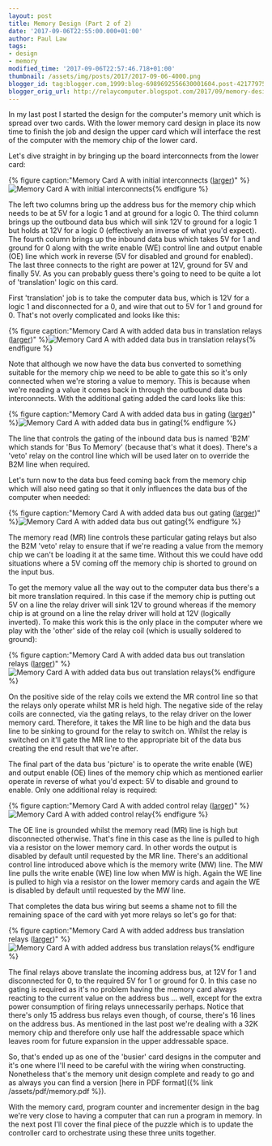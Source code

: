 ```yaml
---
layout: post
title: Memory Design (Part 2 of 2)
date: '2017-09-06T22:55:00.000+01:00'
author: Paul Law
tags:
- design
- memory
modified_time: '2017-09-06T22:57:46.718+01:00'
thumbnail: /assets/img/posts/2017/2017-09-06-4000.png
blogger_id: tag:blogger.com,1999:blog-6989692556630001604.post-4217797573368929075
blogger_orig_url: http://relaycomputer.blogspot.com/2017/09/memory-design-part-2-of-2.html
---
```


In my last post I started the design for the computer's memory unit 
which is spread over two cards. With the lower memory card design in place its 
now time to finish the job and design the upper card which will interface the 
rest of the computer with the memory chip of the lower card.

Let's 
dive straight in by bringing up the board interconnects from the lower 
card:

{% figure caption:"Memory Card A with initial interconnects ([larger](/assets/img/posts/2017/2017-09-06-1000.png))" %}![Memory Card A with initial interconnects](/assets/img/posts/2017/2017-09-06-0000.png){% endfigure %}

The 
left two columns bring up the address bus for the memory chip which needs to 
be at 5V for a logic 1 and at ground for a logic 0. The third column brings up 
the outbound data bus which will sink 12V to ground for a logic 1 but holds at 
12V for a logic 0 (effectively an inverse of what you'd expect). The fourth 
column brings up the inbound data bus which takes 5V for 1 and ground for 0 
along with the write enable (WE) control line and output enable (OE) line 
which work in reverse (5V for disabled and ground for enabled). The last three 
connects to the right are power at 12V, ground for 5V and finally 5V. As you 
can probably guess there's going to need to be quite a lot of 'translation' 
logic on this card.

First 'translation' job is to take the computer 
data bus, which is 12V for a logic 1 and disconnected for a 0, and wire that 
out to 5V for 1 and ground for 0. That's not overly complicated and looks like 
this:

{% figure caption:"Memory Card A with added data bus in translation relays ([larger](/assets/img/posts/2017/2017-09-06-1001.png))" %}![Memory Card A with added data bus in translation relays](/assets/img/posts/2017/2017-09-06-0001.png){% endfigure %}

Note that although we now have the data bus converted to something 
suitable for the memory chip we need to be able to gate this so it's only 
connected when we're storing a value to memory. This is because when we're 
reading a value it comes back in through the outbound data bus interconnects. 
With the additional gating added the card looks like this:

{% figure caption:"Memory Card A with added data bus in gating ([larger](/assets/img/posts/2017/2017-09-06-1002.png))" %}![Memory Card A with added data bus in gating](/assets/img/posts/2017/2017-09-06-0002.png){% endfigure %}

The line that controls the gating of the inbound data bus is named 
'B2M' which stands for 'Bus To Memory' (because that's what it does). There's 
a 'veto' relay on the control line which will be used later on to override the 
B2M line when required.

Let's turn now to the data bus feed coming 
back from the memory chip which will also need gating so that it only 
influences the data bus of the computer when needed:

{% figure caption:"Memory Card A with added data bus out gating ([larger](/assets/img/posts/2017/2017-09-06-1003.png))" %}![Memory Card A with added data bus out gating](/assets/img/posts/2017/2017-09-06-0003.png){% endfigure %}

The memory read (MR) line controls these particular gating relays 
but also the B2M 'veto' relay to ensure that if we're reading a value from the 
memory chip we can't be loading it at the same time. Without this we could 
have odd situations where a 5V coming off the memory chip is shorted to ground 
on the input bus.

To get the memory value all the way out to the 
computer data bus there's a bit more translation required. In this case if the 
memory chip is putting out 5V on a line the relay driver will sink 12V to 
ground whereas if the memory chip is at ground on a line the relay driver will 
hold at 12V (logically inverted). To make this work this is the only place in 
the computer where we play with the 'other' side of the relay coil (which is 
usually soldered to ground):

{% figure caption:"Memory Card A with added data bus out translation relays ([larger](/assets/img/posts/2017/2017-09-06-1004.png))" %}![Memory Card A with added data bus out translation relays](/assets/img/posts/2017/2017-09-06-0004.png){% endfigure %}

On the positive side of the relay coils we extend the MR control 
line so that the relays only operate whilst MR is held high. The negative side 
of the relay coils are connected, via the gating relays, to the relay driver 
on the lower memory card. Therefore, it takes the MR line to be high and the 
data bus line to be sinking to ground for the relay to switch on. Whilst the 
relay is switched on it'll gate the MR line to the appropriate bit of the data 
bus creating the end result that we're after.

The final part of the 
data bus 'picture' is to operate the write enable (WE) and output enable (OE) 
lines of the memory chip which as mentioned earlier operate in reverse of what 
you'd expect: 5V to disable and ground to enable. Only one additional relay is 
required:

{% figure caption:"Memory Card A with added control relay ([larger](/assets/img/posts/2017/2017-09-06-1005.png))" %}![Memory Card A with added control relay](/assets/img/posts/2017/2017-09-06-0005.png){% endfigure %}

The OE line is grounded whilst the memory read (MR) 
line is high but disconnected otherwise. That's fine in this case as the line 
is pulled to high via a resistor on the lower memory card. In other words the 
output is disabled by default until requested by the MR line. There's an 
additional control line introduced above which is the memory write (MW) line. 
The MW line pulls the write enable (WE) line low when MW is high. Again the WE 
line is pulled to high via a resistor on the lower memory cards and again the 
WE is disabled by default until requested by the MW line.

That 
completes the data bus wiring but seems a shame not to fill the remaining 
space of the card with yet more relays so let's go for that:

{% figure caption:"Memory Card A with added address bus translation relays ([larger](/assets/img/posts/2017/2017-09-06-1006.png))" %}![Memory Card A with added address bus translation relays](/assets/img/posts/2017/2017-09-06-0006.png){% endfigure %}

The final relays above translate the incoming address bus, at 12V 
for 1 and disconnected for 0, to the required 5V for 1 or ground for 0. In 
this case no gating is required as it's no problem having the memory card 
always reacting to the current value on the address bus ... well, except for 
the extra power consumption of firing relays unnecessarily perhaps. Notice 
that there's only 15 address bus relays even though, of course, there's 16 
lines on the address bus. As mentioned in the last post we're dealing with a 
32K memory chip and therefore only use half the addressable space which leaves 
room for future expansion in the upper addressable space.

So, 
that's ended up as one of the 'busier' card designs in the computer and it's 
one where I'll need to be careful with the wiring when constructing. 
Nonetheless that's the memory unit design complete and ready to go and as 
always you can find a version [here in PDF format]({% link /assets/pdf/memory.pdf %}).
 
With the memory card, 
program counter and incrementer design in the bag we're very close to having a 
computer that can run a program in memory. In the next post I'll cover the 
final piece of the puzzle which is to update the controller card to 
orchestrate using these three units together. 
